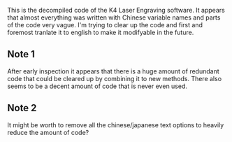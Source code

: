 This is the decompiled code of the K4 Laser Engraving software. It appears that almost everything was written with Chinese variable names and parts of the code very vague.
I'm trying to clear up the code and first and foremost tranlate it to english to make it modifyable in the future.

## Note 1

After early inspection it appears that there is a huge amount of redundant code that could be cleared up by combining it to new methods. There also seems to be a decent amount of code that is never even used.

## Note 2

It might be worth to remove all the chinese/japanese text options to heavily reduce the amount of code?
